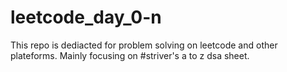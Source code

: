 # leetcode_day_0-n
This repo is dediacted for problem solving on leetcode and other plateforms. Mainly focusing on #striver's a to z dsa sheet.
